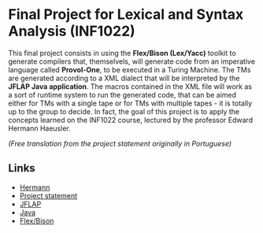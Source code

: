 # Final Project for Lexical and Syntax Analysis (INF1022)

This final project consists in using the **Flex/Bison (Lex/Yacc)** toolkit to generate compilers that,
themselvels, will generate code from an imperative language called **Provol-One**, to be executed in a Turing
Machine. The TMs are generated according to a XML dialect that will be interpreted by the **JFLAP Java
application**. The macros contained in the XML file will work as a sort of runtime system to run the
generated code, that can be aimed either for TMs with a single tape or for TMs with multiple tapes - it
is totally up to the group to decide. In fact, the goal of this project is to apply the concepts learned
on the INF1022 course, lectured by the professor Edward Hermann Haeusler.

*(Free translation from the project statement originally in Portuguese)*

## Links

* [Hermann](http://www-di.inf.puc-rio.br/~hermann/)
* [Project statement](http://www.tecmf.inf.puc-rio.br/INF1022?action=AttachFile&do=get&target=ProjetoFinal.pdf)
* [JFLAP](http://www.jflap.org/)
* [Java](https://www.java.com/pt_BR/download/)
* [Flex/Bison](https://aquamentus.com/flex_bison.html)
